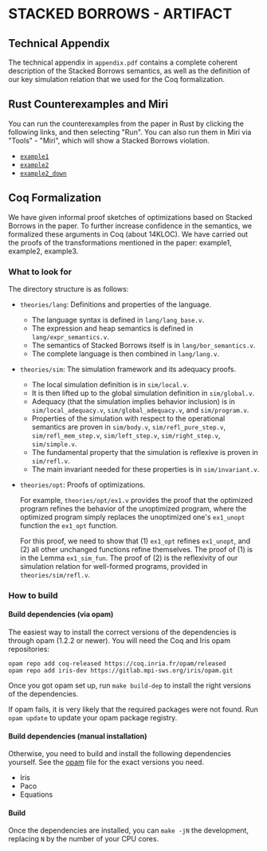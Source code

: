 # STACKED BORROWS - ARTIFACT

## Technical Appendix

The technical appendix in `appendix.pdf` contains a complete coherent
description of the Stacked Borrows semantics, as well as the definition of our
key simulation relation that we used for the Coq formalization.

## Rust Counterexamples and Miri

You can run the counterexamples from the paper in Rust by clicking the following links, and then selecting "Run".
You can also run them in Miri via "Tools" - "Miri", which will show a Stacked Borrows violation.

* [`example1`](https://play.rust-lang.org/?version=stable&mode=release&edition=2018&gist=18e6931728976779452f0d489f59a71c)
* [`example2`](https://play.rust-lang.org/?version=stable&mode=release&edition=2018&gist=85f368db00a789caa08e2b6960ebaf01)
* [`example2_down`](https://play.rust-lang.org/?version=stable&mode=release&edition=2018&gist=66c928ddf745a779272a73262b921a56)

## Coq Formalization

We have given informal proof sketches of optimizations based on Stacked Borrows
in the paper. To further increase confidence in the semantics, we formalized
these arguments in Coq (about 14KLOC). We have carried out the proofs of the
transformations mentioned in the paper: example1, example2, example3.

### What to look for

The directory structure is as follows:
* `theories/lang`: Definitions and properties of the language.
  - The language syntax is defined in `lang/lang_base.v`.
  - The expression and heap semantics is defined in `lang/expr_semantics.v`.
  - The semantics of Stacked Borrows itself is in `lang/bor_semantics.v`.
  - The complete language is then combined in `lang/lang.v`.
* `theories/sim`: The simulation framework and its adequacy proofs.
  - The local simulation definition is in `sim/local.v`.
  - It is then lifted up to the global simulation definition in `sim/global.v`.
  - Adequacy (that the simulation implies behavior inclusion) is in `sim/local_adequacy.v`, `sim/global_adequacy.v`, and `sim/program.v`.
  - Properties of the simulation with respect to the operational semantics are
  proven in `sim/body.v`, `sim/refl_pure_step.v`, `sim/refl_mem_step.v`,
  `sim/left_step.v`, `sim/right_step.v`, `sim/simple.v`.
  - The fundamental property that the simulation is reflexive is proven in
  `sim/refl.v`.
  - The main invariant needed for these properties is in `sim/invariant.v`.
* `theories/opt`: Proofs of optimizations.

  For example, `theories/opt/ex1.v` provides the proof that the optimized
  program refines the behavior of the unoptimized program, where the optimized
  program simply replaces the unoptimized one's `ex1_unopt` function the
  `ex1_opt` function.

  For this proof, we need to show that (1) `ex1_opt` refines `ex1_unopt`, and (2) all other unchanged functions refine themselves.
  The proof of (1) is in the Lemma `ex1_sim_fun`.
  The proof of (2) is the reflexivity of our simulation relation for well-formed programs, provided in `theories/sim/refl.v`.


### How to build

#### Build dependencies (via opam)

The easiest way to install the correct versions of the dependencies is through
opam (1.2.2 or newer).  You will need the Coq and Iris opam repositories:

    opam repo add coq-released https://coq.inria.fr/opam/released
    opam repo add iris-dev https://gitlab.mpi-sws.org/iris/opam.git

Once you got opam set up, run `make build-dep` to install the right versions
of the dependencies.

If opam fails, it is very likely that the required packages were not found.
Run `opam update` to update your opam package registry.

#### Build dependencies (manual installation)

Otherwise, you need to build and install the following dependencies yourself.
See the [opam](opam) file for the exact versions you need.
- Iris
- Paco
- Equations

#### Build

Once the dependencies are installed, you can `make -jN` the development,
replacing `N` by the number of your CPU cores.
